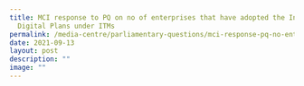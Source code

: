 ```yaml
---
title: MCI response to PQ on no of enterprises that have adopted the Industry
  Digital Plans under ITMs
permalink: /media-centre/parliamentary-questions/mci-response-pq-no-enterprises-adopted-idps-under-itms/
date: 2021-09-13
layout: post
description: ""
image: ""
---
```

